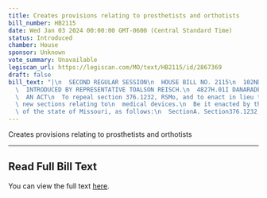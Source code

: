 ```yaml
---
title: Creates provisions relating to prosthetists and orthotists
bill_number: HB2115
date: Wed Jan 03 2024 00:00:00 GMT-0600 (Central Standard Time)
status: Introduced
chamber: House
sponsor: Unknown
vote_summary: Unavailable
legiscan_url: https://legiscan.com/MO/text/HB2115/id/2867369
draft: false
bill_text: "|\n  SECOND REGULAR SESSION\n  HOUSE BILL NO. 2115\n  102ND GENERAL ASSEMBLY\n\
  \  INTRODUCED BY REPRESENTATIVE TOALSON REISCH.\n  4827H.01I DANARADEMANMILLER,ChiefClerk\n\
  \  AN ACT\n  To repeal section 376.1232, RSMo, and to enact in lieu thereof two\
  \ new sections relating to\n  medical devices.\n  Be it enacted by the General Assembly\
  \ of the state of Missouri, as follows:\n  SectionA. Section376.1232,RSMo,isrepealedandtwonewsectionsenactedinlieu"
---
```

Creates provisions relating to prosthetists and orthotists

---

## Read Full Bill Text

You can view the full text [here](https://legiscan.com/MO/text/HB2115/id/2867369).
